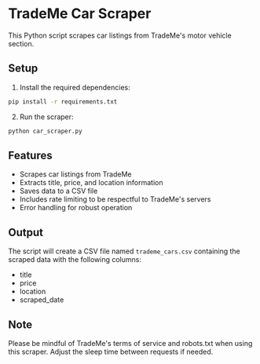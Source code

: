# TradeMe Car Scraper

This Python script scrapes car listings from TradeMe's motor vehicle section.

## Setup

1. Install the required dependencies:
```bash
pip install -r requirements.txt
```

2. Run the scraper:
```bash
python car_scraper.py
```

## Features

- Scrapes car listings from TradeMe
- Extracts title, price, and location information
- Saves data to a CSV file
- Includes rate limiting to be respectful to TradeMe's servers
- Error handling for robust operation

## Output

The script will create a CSV file named `trademe_cars.csv` containing the scraped data with the following columns:
- title
- price
- location
- scraped_date

## Note

Please be mindful of TradeMe's terms of service and robots.txt when using this scraper. Adjust the sleep time between requests if needed.
